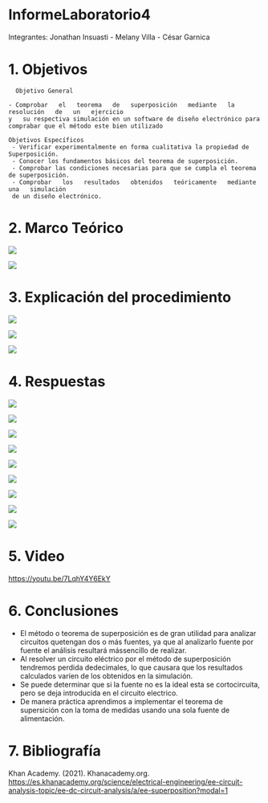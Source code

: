 # InformeLaboratorio4

Integrantes: Jonathan Insuasti - Melany  Villa - César Garnica 

# 1. Objetivos 
      Objetivo General
     
    - Comprobar   el   teorema   de   superposición   mediante   la   resolución   de   un   ejercicio 
    y   su respectiva simulación en un software de diseño electrónico para comprabar que el método este bien utilizado
    
    Objetivos Específicos
     - Verificar experimentalmente en forma cualitativa la propiedad de Superposición.
     - Conocer los fundamentos básicos del teorema de superposición.
     - Comprobar las condiciones necesarias para que se cumpla el teorema de superposición.
     - Comprobar   los   resultados   obtenidos   teóricamente   mediante   una   simulación  
     de un diseño electrónico.

    
# 2. Marco Teórico

![](https://github.com/mjvilla1/ImagenesLab4/blob/main/Tabla%20de%20Materiales.PNG)


![](https://github.com/mjvilla1/ImagenesLab4/blob/main/Teorema%20de%20superposici%C3%B3n.PNG)

# 3. Explicación  del procedimiento

![](https://github.com/mjvilla1/ImagenesLab4/blob/main/Eje%20t.jpeg)

![](https://github.com/mjvilla1/ImagenesLab4/blob/main/EJ%20V1%3D0.jpeg)

![](https://github.com/mjvilla1/ImagenesLab4/blob/main/EJ%20V2%3D0.jpeg)

#  4. Respuestas 

![](https://github.com/mjvilla1/ImagenesLab4/blob/main/Eje%201.jpeg)

![](https://github.com/mjvilla1/ImagenesLab4/blob/main/Eje%202.jpeg)

![](https://github.com/mjvilla1/ImagenesLab4/blob/main/Eje%201%201.jpeg)

![](https://github.com/mjvilla1/ImagenesLab4/blob/main/Eje%203.jpeg)

![](https://github.com/mjvilla1/ImagenesLab4/blob/main/Eje%203%201.jpeg)

![](https://github.com/mjvilla1/ImagenesLab4/blob/main/R%201.jpeg)

![](https://github.com/mjvilla1/ImagenesLab4/blob/main/R2.jpeg)

![](https://github.com/mjvilla1/ImagenesLab4/blob/main/Calculo%20del%20error%204.PNG)

![](https://github.com/mjvilla1/ImagenesLab4/blob/main/Calculo%20del%20error%204-.PNG)

# 5. Video

https://youtu.be/7LqhY4Y6EkY

# 6. Conclusiones

- El método o teorema de superposición es de gran utilidad para analizar circuitos quetengan dos o más fuentes, 
ya que al analizarlo fuente por fuente el análisis resultará mássencillo de realizar.
- Al resolver un circuito eléctrico por el método de superposición tendremos perdida dedecimales,
lo que causara que los resultados calculados varíen de los obtenidos en la simulación. 
- Se puede determinar que si la fuente no es la ideal esta se cortocircuita, pero se deja introducida
 en el circuito electrico.
 - De manera práctica aprendimos a implementar el teorema de supersición con la toma de medidas usando una sola 
 fuente de alimentación.


# 7. Bibliografía 

Khan Academy. (2021). Khanacademy.org. https://es.khanacademy.org/science/electrical-engineering/ee-circuit-analysis-topic/ee-dc-circuit-analysis/a/ee-superposition?modal=1


